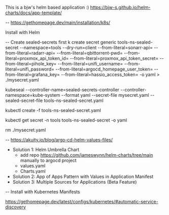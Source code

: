 
This is a bjw's helm based application :)
https://bjw-s.github.io/helm-charts/docs/app-template/

-- https://gethomepage.dev/main/installation/k8s/

Install with Helm

-- Create sealed-secrets first
k create secret generic tools-ns-sealed-secret --namespace=tools --dry-run=client --from-literal=sonarr-api=
--from-literal=radarr-api=
--from-literal=qbittorrent-pwd=
--from-literal=proxmox_api_token_id= 
--from-literal=proxmox_api_token_secret=
--from-literal=pihole_key=
--from-literal=unifi_username=
--from-literal=unifi_password=
--from-literal=argocd_homepage_user_token=
--from-literal=grafana_key=
--from-literal=hassio_access_token=
 -o yaml > ./mysecret.yaml

kubeseal --controller-name=sealed-secrets-controller --controller-namespace=kube-system --format yaml --secret-file mysecret.yaml --sealed-secret-file tools-ns-sealed-secret.yaml

kubectl create -f tools-ns-sealed-secret.yaml

kubectl get secret -n tools tools-ns-sealed-secret -o yaml

rm ./mysecret.yaml

-- https://akuity.io/blog/argo-cd-helm-values-files/

- Solution 1: Helm Umbrella Chart
  - add repo https://github.com/jameswynn/helm-charts/tree/main manually to argocd project
  - values.yaml
  - Charts.yaml
- Solution 2: App of Apps Pattern with Values in Application Manifest
- Solution 3: Multiple Sources for Applications (Beta Feature)


-- Install with Kubernetes Manifests

https://gethomepage.dev/latest/configs/kubernetes/#automatic-service-discovery



